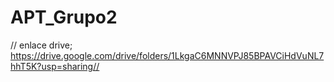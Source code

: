 # APT_Grupo2
// enlace drive; https://drive.google.com/drive/folders/1LkgaC6MNNVPJ85BPAVCiHdVuNL7hhT5K?usp=sharing//
